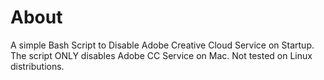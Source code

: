# About
A simple Bash Script to Disable Adobe Creative Cloud Service  on Startup. 
The script ONLY disables Adobe CC Service on Mac.
Not tested on Linux distributions.
